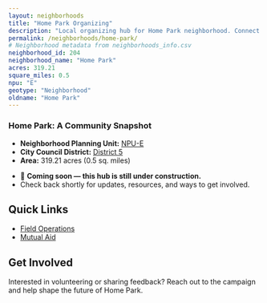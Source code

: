 ```yaml
---
layout: neighborhoods
title: "Home Park Organizing"
description: "Local organizing hub for Home Park neighborhood. Connect with field operations, mutual aid, and community organizing efforts."
permalink: /neighborhoods/home-park/
# Neighborhood metadata from neighborhoods_info.csv
neighborhood_id: 204
neighborhood_name: "Home Park"
acres: 319.21
square_miles: 0.5
npu: "E"
geotype: "Neighborhood"
oldname: "Home Park"
---
```


### **Home Park: A Community Snapshot**

  * **Neighborhood Planning Unit:** [NPU-E](https://www.atlantaga.gov/government/departments/city-planning/neighborhood-planning-units/neighborhood-and-npu-contacts)
  * **City Council District:** [District 5](https://citycouncil.atlantaga.gov/council-members/antonio-lewis)
  * **Area:** 319.21 acres (0.5 sq. miles)

- 🚧 **Coming soon — this hub is still under construction.**
- Check back shortly for updates, resources, and ways to get involved.

## Quick Links

- [Field Operations](./field-ops/)
- [Mutual Aid](./mutual-aid/)

## Get Involved

Interested in volunteering or sharing feedback? Reach out to the campaign and help shape the future of Home Park.
